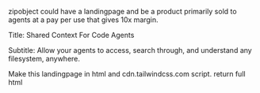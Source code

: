 zipobject could have a landingpage and be a product primarily sold to agents at a pay per use that gives 10x margin.

Title: Shared Context For Code Agents

Subtitle: Allow your agents to access, search through, and understand any filesystem, anywhere.

Make this landingpage in html and cdn.tailwindcss.com script. return full html
